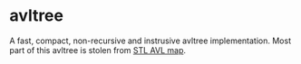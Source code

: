 # avltree
A fast, compact, non-recursive and instrusive avltree implementation.
Most part of this avltree is stolen from [STL AVL map](https://sourceforge.net/projects/stlavlmap/).

